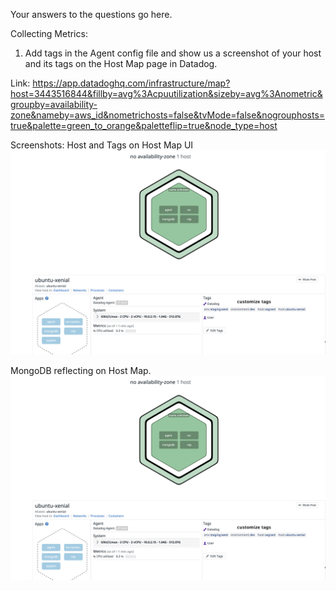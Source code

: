 Your answers to the questions go here.

Collecting Metrics:

1) Add tags in the Agent config file and show us a screenshot of your host and its tags on the Host Map page in Datadog.

Link: https://app.datadoghq.com/infrastructure/map?host=3443516844&fillby=avg%3Acpuutilization&sizeby=avg%3Anometric&groupby=availability-zone&nameby=aws_id&nometrichosts=false&tvMode=false&nogrouphosts=true&palette=green_to_orange&paletteflip=true&node_type=host

Screenshots:
Host and Tags on Host Map UI
![Alt text](/photos/host_map.png?raw=true "Host Map and Tags")

MongoDB reflecting on Host Map.
![Alt text](/photos/host_map.png?raw=true "MongoDB on Host Map")
